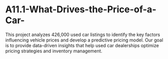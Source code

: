 # A11.1-What-Drives-the-Price-of-a-Car-
This project analyzes 426,000 used car listings to identify the key factors influencing vehicle prices and develop a predictive pricing model. Our goal is to provide data-driven insights that help used car dealerships optimize pricing strategies and inventory management.

